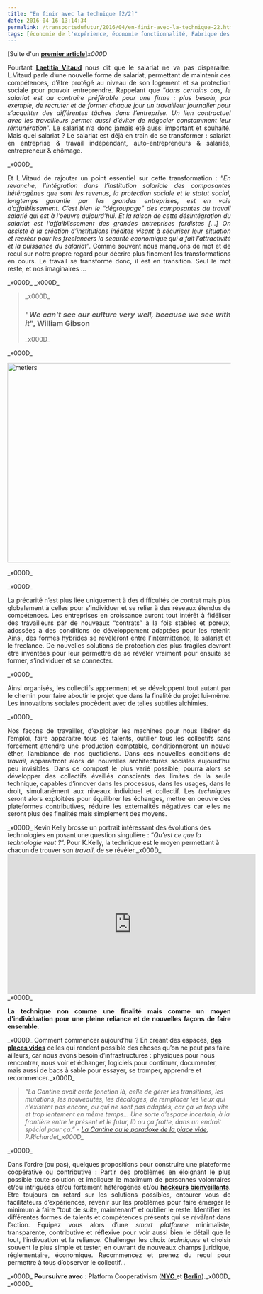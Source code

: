```yaml
---
title: "En finir avec la technique [2/2]"
date: 2016-04-16 13:14:34
permalink: /transportsdufutur/2016/04/en-finir-avec-la-technique-22.html
tags: [économie de l'expérience, économie fonctionnalité, Fabrique des mobilités, Générateur de Mobilité, gouvernance, innovation, intelligence collective, lien social, living lab, Non classé, Territoire Collectivité Etat Europe, Usager Client Citoyen Multitude]
---
```


[Suite d'un <a href="http://transportsdufutur.ademe.fr/2016/04/en-finir-avec-la-technique-12.html" target="_blank"><strong>premier article</strong></a>]_x000D_
<p style="text-align: justify;">Pourtant <a href="https://medium.com/switch-collective/et-si-le-salariat-avait-encore-un-bel-avenir-devant-lui-23b2dbdb0cee#.tohgeoa7q"><b>Laetitia Vitaud</b></a> nous dit que le salariat ne va pas disparaitre. L.Vitaud parle d’une nouvelle forme de salariat, permettant de maintenir ces compétences, d’être protégé au niveau de son logement et sa protection sociale pour pouvoir entreprendre. Rappelant que “<em>dans certains cas, le salariat est au contraire préférable pour une firme : plus besoin, par exemple, de recruter et de former chaque jour un travailleur journalier pour s’acquitter des différentes tâches dans l’entreprise. Un lien contractuel avec les travailleurs permet aussi d’éviter de négocier constamment leur rémunération</em>”. Le salariat n’a donc jamais été aussi important et souhaité. Mais quel salariat ? Le salariat est déjà en train de se transformer : salariat en entreprise & travail indépendant, auto-entrepreneurs & salariés, entrepreneur & chômage.</p>_x000D_
<p style="text-align: justify;">Et L.Vitaud de rajouter un point essentiel sur cette transformation : “<em>En revanche, l’intégration dans l’institution salariale des composantes hétérogènes que sont les revenus, la protection sociale et le statut social, longtemps garantie par les grandes entreprises, est en voie d’affaiblissement. C’est bien le “dégroupage” des composantes du travail salarié qui est à l’oeuvre aujourd’hui. Et la raison de cette désintégration du salariat est l’affaiblissement des grandes entreprises fordistes [...] On assiste à la création d’institutions inédites visant à sécuriser leur situation et recréer pour les freelancers la sécurité économique qui a fait l’attractivité et la puissance du salariat</em>”. Comme souvent nous manquons de mot et de recul sur notre propre regard pour décrire plus finement les transformations en cours. Le travail se transforme donc, il est en transition. Seul le mot reste, et nos imaginaires ...</p>_x000D_
_x000D_
<blockquote>_x000D_
<h3 style="text-align: justify;"><strong>"<em>We can't see our culture very well, because we see with it</em>", William Gibson</strong></h3>_x000D_
</blockquote>_x000D_
<p style="text-align: justify;"><a href="http://transportsdufutur.ademe.fr/wp-content/uploads/sites/6/2016/04/metiers.jpg" rel="attachment wp-att-4178"><img class="aligncenter wp-image-4178 size-full" src="http://transportsdufutur.ademe.fr/wp-content/uploads/sites/6/2016/04/metiers.jpg" alt="metiers" width="743" height="450" /></a></p>_x000D_
<p style="text-align: justify;"><!--more--></p>_x000D_
<p style="text-align: justify;">La précarité n’est plus liée uniquement à des difficultés de contrat mais plus globalement à celles pour s’individuer et se relier à des réseaux étendus de compétences. Les entreprises en croissance auront tout intérêt à fidéliser des travailleurs par de nouveaux “contrats” à la fois stables et poreux, adossées à des conditions de développement adaptées pour les retenir. Ainsi, des formes hybrides se révèleront entre l’intermittence, le salariat et le freelance. De nouvelles solutions de protection des plus fragiles devront être inventées pour leur permettre de se révéler vraiment pour ensuite se former, s’individuer et se connecter.</p>_x000D_
<p style="text-align: justify;">Ainsi organisés, les collectifs apprennent et se développent tout autant par le chemin pour faire aboutir le projet que dans la finalité du projet lui-même. Les innovations sociales procèdent avec de telles subtiles alchimies.</p>_x000D_
<p style="text-align: justify;">Nos façons de travailler, d’exploiter les machines pour nous libérer de l’emploi, faire apparaitre tous les talents, outiller tous les collectifs sans forcément attendre une production comptable, conditionneront un nouvel éther, l’ambiance de nos quotidiens. Dans ces nouvelles conditions de <i>travail</i>, apparaitront alors de nouvelles architectures sociales aujourd’hui peu invisibles. Dans ce compost le plus varié possible, pourra alors se développer des collectifs éveillés conscients des limites de la seule technique, capables d’innover dans les processus, dans les usages, dans le droit, simultanément aux niveaux individuel et collectif. Les <i>techniques </i>seront alors exploitées pour équilibrer les échanges, mettre en oeuvre des plateformes contributives, réduire les externalités négatives car elles ne seront plus des finalités mais simplement des moyens.</p>_x000D_
Kevin Kelly brosse un portrait intéressant des évolutions des technologies en posant une question singulière : “<em>Qu’est ce que la technologie veut ?</em>”. Pour K.Kelly, la technique est le moyen permettant à chacun de trouver son <em>travail</em>, de se révéler._x000D_
<iframe src="https://embed-ssl.ted.com/talks/kevin_kelly_on_how_technology_evolves.html" width="560" height="315" frameborder="0" scrolling="no" allowfullscreen="allowfullscreen"></iframe>_x000D_
<p style="text-align: justify;"><strong>La technique non comme une finalité mais comme un moyen d'individuation pour une pleine reliance et de nouvelles façons de faire ensemble.</strong></p>_x000D_
Comment commencer aujourd’hui ? En créant des espaces, <a href="https://medium.com/pipo-bingo/la-cantine-num%C3%A9rique-ou-le-paradoxe-de-la-place-vide-57c8fb25fb1e#.6spq4w8a6" target="_blank"><b>des places vides</b></a> celles qui rendent possible des choses qu’on ne peut pas faire ailleurs, car nous avons besoin d’infrastructures : physiques pour nous rencontrer, nous voir et échanger, logiciels pour continuer, documenter, mais aussi de bacs à sable pour essayer, se tromper, apprendre et recommencer._x000D_
<blockquote><i>“La Cantine avait cette fonction là, celle de gérer les transitions, les mutations, les nouveautés, les décalages, de remplacer les lieux qui n’existent pas encore, ou qui ne sont pas adaptés, car ça va trop vite et trop lentement en même temps… Une sorte d’espace incertain, à la frontière entre le présent et le futur, là ou ça frotte, dans un endroit spécial pour ça.” - <a href="https://medium.com/pipo-bingo/la-cantine-num%C3%A9rique-ou-le-paradoxe-de-la-place-vide-57c8fb25fb1e#.6spq4w8a6" target="_blank">La Cantine ou le paradoxe de la place vide</a>, P.Richardet_x000D_
</i></blockquote>_x000D_
<p style="text-align: justify;">Dans l’ordre (ou pas), quelques propositions pour construire une plateforme coopérative ou contributive : Partir des problèmes en éloignant le plus possible toute solution et impliquer le maximum de personnes volontaires et/ou intriguées et/ou fortement hétérogènes et/ou <a href="https://hacktivateurs.co/"><b>hackeurs bienveillants</b></a>. Etre toujours en retard sur les solutions possibles, entourer vous de facilitateurs d’expériences, revenir sur les problèmes pour faire émerger le minimum à faire “tout de suite, maintenant” et oublier le reste. Identifier les différentes formes de talents et compétences présents qui se <i>révèlent </i>dans l’action. Equipez vous alors d’une <i>smart platforme</i> minimaliste, transparente, contributive et réflexive pour voir aussi bien le détail que le tout, l’indivuation et la reliance. Challenger les choix <i>techniques</i> et choisir souvent le plus simple et tester, en ouvrant de nouveaux champs juridique, réglementaire, économique. Recommencez et prenez du recul pour permettre à tous d’observer le collectif…</p>_x000D_
<strong>Poursuivre avec</strong> : Platform Cooperativism (<a href="http://www.rosalux-nyc.org/wp-content/files_mf/scholz_platformcooperativism21.pdf" target="_blank"><strong>NYC</strong> </a>et <a href="http://fr.slideshare.net/doennebrink/platform-cooperativism-60904094" target="_blank"><strong>Berlin</strong></a>)._x000D_
_x000D_
